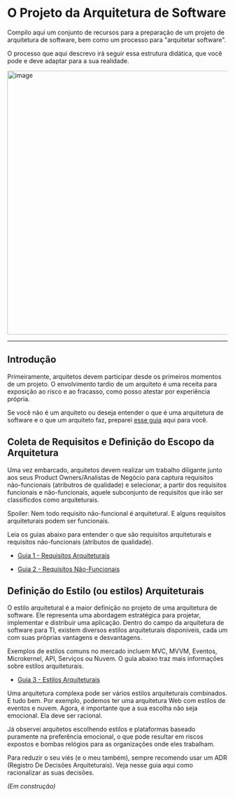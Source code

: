# O Projeto da Arquitetura de Software
Compilo aqui um conjunto de recursos para a preparação de um projeto de arquitetura de software, bem como um processo para "arquitetar software". 

O processo que aqui descrevo irá seguir essa estrutura didática, que você pode e deve adaptar para a sua realidade.

<img width="602" alt="image" src="https://github.com/user-attachments/assets/ac5cb1bc-ee7e-4914-b757-3a354eafecbf" />


---

## Introdução
Primeiramente, arquitetos devem participar desde os primeiros momentos de um projeto. O envolvimento tardio de um arquiteto é uma receita para exposição ao risco e ao fracasso, como posso atestar por experiência própria.

Se você não é um arquiteto ou deseja entender o que é uma arquitetura de software e o que um arquiteto faz, preparei [esse guia](https://github.com/marco-mendes/projeto-arquitetura-software/blob/main/1.0%20O%20que%20é%20arquitetura%20e%20quem%20e%20o%20arquiteto.md) aqui para você.

## Coleta de Requisitos e Definição do Escopo da Arquitetura
Uma vez embarcado, arquitetos devem realizar um trabalho diligante junto aos seus Product Owners/Analistas de Negócio para captura requisitos não-funcionais (atributros de qualidade) e selecionar, a partir dos requisitos funcionais e não-funcionais, aquele subconjunto de requisitos que irão ser classificdos como arquiteturais. 

Spoiler: Nem todo requisito não-funcional é arquitetural. E alguns requisitos arquiteturais podem ser funcionais.

Leia os guias abaixo para entender o que são requisitos arquiteturais e requisitos não-funcionais (atributos de qualidade).

- [Guia 1 - Requisitos Arquiteturais](https://github.com/marco-mendes/projeto-arquitetura-software/blob/main/1.1%20Requisitos%20Arquiteturais.md)

- [Guia 2 - Requisitos Não-Funcionais](https://github.com/marco-mendes/projeto-arquitetura-software/blob/main/1.2%20Requisitos%20Não-Funcionais.md)

## Definição do Estilo (ou estilos) Arquiteturais

O estilo arquitetural é a maior definição no projeto de uma arquitetura de software. Ele representa uma abordagem estratégica para projetar, implementar e distribuir uma aplicação. Dentro do campo da arquitetura de software para TI, existem diversos estilos arquiteturais disponíveis, cada um com suas próprias vantagens e desvantagens.

Exemplos de estilos comuns no mercado incluem MVC, MVVM, Eventos, Microkernel, API, Serviços ou Nuvem. O guia abaixo traz mais informações sobre estilos arquiteturais.

- [Guia 3 - Estilos Arquiteturais](https://github.com/marco-mendes/projeto-arquitetura-software/blob/main/1.3%20Estilos%20Arquiteturais.md)

Uma arquitetura complexa pode ser vários estilos arquiteturais combinados. E tudo bem. Por exemplo, podemos ter uma arquitetura Web com estilos de eventos e nuvem. Agora, é importante que a sua escolha não seja emocional. Ela deve ser racional.

Já observei arquitetos escolhendo estilos e plataformas baseado puramente na preferência emocional, o que pode resultar em riscos expostos e bombas relógios para as organizações onde eles trabalham.

Para reduzir o seu viés (e o meu também), sempre recomendo usar um ADR (Registro De Decisões Arquiteturais). Veja nesse guia aqui como racionalizar as suas decisões.


 *(Em construção)*
